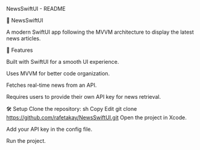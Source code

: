 NewsSwiftUI - README

📰 NewsSwiftUI

A modern SwiftUI app following the MVVM architecture to display the latest news articles.

📌 Features

Built with SwiftUI for a smooth UI experience.

Uses MVVM for better code organization.

Fetches real-time news from an API.

Requires users to provide their own API key for news retrieval.

🛠️ Setup
Clone the repository:
sh
Copy
Edit
git clone https://github.com/rafetakay/NewsSwiftUI.git
Open the project in Xcode.

Add your API key in the config file.

Run the project.
